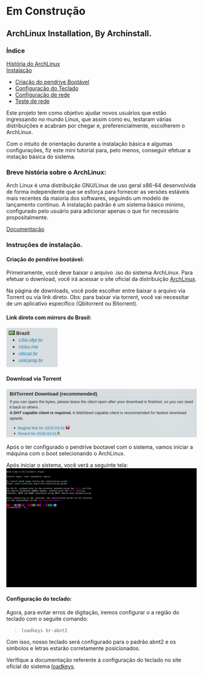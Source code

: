 # Em Construção

## ArchLinux Installation, By Archinstall.

### Índice
[História do ArchLinux](#breve-história-sobre-o-archlinux)  
[Instalação](#instruções-de-instalação)

- [Criação do pendrive Bootável](#criação-do-pendrive-bootável)  
- [Configuração do Teclado](#configuração-do-teclado)  
- [Configuração de rede](#configuração-da-rede-wi-fi)
- [Teste de rede](#teste-de-conexão-de-rede)

Este projeto tem como objetivo ajudar novos usuários que estão ingressando no mundo Linux, que assim como eu, testaram várias distribuições e acabram por chegar e, preferencialmente, escolherem o ArchLinux.

Com o intuito de orientação durante a instalação básica e algumas configurações, fiz este mini tutorial para, pelo menos, conseguir efetuar a instação básica do sistema.

### Breve história sobre o ArchLinux:

Arch Linux é uma distribuição GNU/Linux de uso geral x86-64 desenvolvida de forma independente que se esforça para fornecer as versões estáveis ​​mais recentes da maioria dos softwares, seguindo um modelo de lançamento contínuo. A instalação padrão é um sistema básico mínimo, configurado pelo usuário para adicionar apenas o que for necessário propositalmente.

[Documentação](https://wiki.archlinux.org/title/Arch_Linux)

### Instruções de instalação.

#### Criação do pendrive bootável:

Primeiramente, você deve baixar o arquivo .iso do sistema ArchLinux.
Para efetuar o download, você irá acessar o site oficial da distribuição [ArchLinux](https://archlinux.org/download/).

Na página de downloads, você pode escolher entre baixar o arquivo via Torrent ou via link direto.
Obs: para baixar via torrent, você vai necessitar de um aplicativo específico (Qbitorrent ou Bitorrent).

#### Link direto com mirrors do Brasil:
![Mirrors do Brasil](.github/assets/mirrors.png )
#### Download via Torrent
![Mirrors do Brasil](.github/assets/torrents.png)

Após o ter configurado o pendrive bootavel com o sistema, vamos iniciar a máquina com o boot selecionando o ArchLinux.

Após iniciar o sistema, você verá a seguinte tela:
![](.github/assets/telaInicialArchLinux.png)

#### Configuração do teclado:

Agora, para evitar erros de digitação, iremos configurar o a região do teclado com o seguite comando:

> ```shell
> loadkeys br-abnt2
> ```

Com isso, nosso teclado será configurado para o padrão abnt2 e os símbolos e letras estarão corretamente posicionados.

Verifique a documentação referente à configuração do teclado no site oficial do sistema [loadkeys](https://wiki.archlinux.org/title/Linux_console_(Portugu%C3%AAs)/Keyboard_configuration_(Portugu%C3%AAs)).
